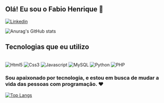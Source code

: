 ## Olá! Eu sou o Fabio Henrique 👋

[![Linkedin](https://img.shields.io/badge/LinkedIn-0077B5?style=for-the-badge&logo=linkedin&logoColor=white)](https://www.linkedin.com/in/fabio-henrique-dos-santos-3186921b4/)

![Anurag's GitHub stats](https://github-readme-stats.vercel.app/api?username=FabioHenriQ&show_icons=true&theme=radical&locale=pt-br)

## Tecnologias que eu utilizo

<div style="display: inline_block"><br/>
  <img align="center" alt="Html5" src="https://img.shields.io/badge/HTML5-E34F26?style=for-the-badge&logo=html5&logoColor=white"/ >
  <img align="center" alt="Css3" src="https://img.shields.io/badge/CSS3-1572B6?style=for-the-badge&logo=css3&logoColor=white"/ >
  <img align="center" alt="Javascript" src="https://img.shields.io/badge/JavaScript-323330?style=for-the-badge&logo=javascript&logoColor=F7DF1E"/ >
  <img align="center" alt="MySQL" src="https://img.shields.io/badge/MySQL-00000F?style=for-the-badge&logo=mysql&logoColor=white"/ >
  <img align="center" alt="Python" src="https://img.shields.io/badge/Python-3776AB?style=for-the-badge&logo=python&logoColor=white"/ >
  <img align="center" alt="PHP" src="https://img.shields.io/badge/PHP-777BB4?style=for-the-badge&logo=php&logoColor=white"/ >
  
</div>

### Sou apaixonado por tecnologia, e estou em busca de mudar a vida das pessoas com programação. ❤️

[![Top Langs](https://github-readme-stats.vercel.app/api/top-langs/?username=FabioHenriQ&locale=pt-br)](https://github.com/FabioHenriQ/github-readme-stats)
